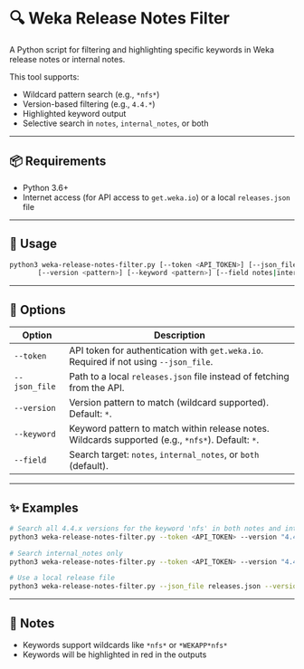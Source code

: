 # 🔍 Weka Release Notes Filter

A Python script for filtering and highlighting specific keywords in Weka release notes or internal notes.

This tool supports:
- Wildcard pattern search (e.g., `*nfs*`)
- Version-based filtering (e.g., `4.4.*`)
- Highlighted keyword output
- Selective search in `notes`, `internal_notes`, or both

---

## 📦 Requirements

- Python 3.6+
- Internet access (for API access to `get.weka.io`) or a local `releases.json` file

---

## 🚀 Usage

```bash
python3 weka-release-notes-filter.py [--token <API_TOKEN>] [--json_file <releases.json>] \
       [--version <pattern>] [--keyword <pattern>] [--field notes|internal_notes|both]
```

---

## 🔧 Options

| Option        | Description                                                                 |
|---------------|-----------------------------------------------------------------------------|
| `--token`     | API token for authentication with `get.weka.io`. Required if not using `--json_file`. |
| `--json_file` | Path to a local `releases.json` file instead of fetching from the API.      |
| `--version`   | Version pattern to match (wildcard supported). Default: `*`.                |
| `--keyword`   | Keyword pattern to match within release notes. Wildcards supported (e.g., `*nfs*`). Default: `*`. |
| `--field`     | Search target: `notes`, `internal_notes`, or `both` (default).              |

---

## ✨ Examples

```bash
# Search all 4.4.x versions for the keyword 'nfs' in both notes and internal_notes
python3 weka-release-notes-filter.py --token <API_TOKEN> --version "4.4.*" --keyword "*nfs*"

# Search internal_notes only
python3 weka-release-notes-filter.py --token <API_TOKEN> --version "4.4.*" --keyword "*WEKAPP*" --field internal_notes

# Use a local release file
python3 weka-release-notes-filter.py --json_file releases.json --version "4.4.*" --keyword "*nfs*"
```

---

## 📌 Notes

- Keywords support wildcards like `*nfs*` or `*WEKAPP*nfs*`
- Keywords will be highlighted in red in the outputs
